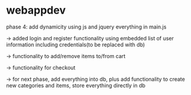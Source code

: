 # webappdev
phase 4: add dynamicity using js and jquery
everything in main.js

-> added login and register functionality using embedded list of user information including credentials(to be replaced with db)

-> functionality to add/remove items to/from cart

-> functionality for checkout

-> for next phase, add everything into db, plus add functionality to create new categories and items, store everything directly in db
